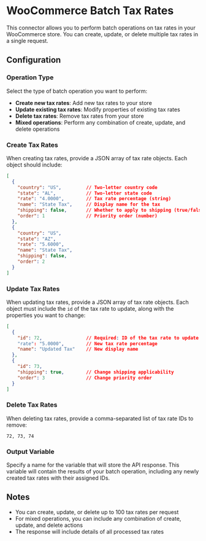 # WooCommerce Batch Tax Rates

This connector allows you to perform batch operations on tax rates in your WooCommerce store. You can create, update, or delete multiple tax rates in a single request.

## Configuration

### Operation Type

Select the type of batch operation you want to perform:

- **Create new tax rates**: Add new tax rates to your store
- **Update existing tax rates**: Modify properties of existing tax rates
- **Delete tax rates**: Remove tax rates from your store
- **Mixed operations**: Perform any combination of create, update, and delete operations

### Create Tax Rates

When creating tax rates, provide a JSON array of tax rate objects. Each object should include:

```json
[
  {
    "country": "US",         // Two-letter country code
    "state": "AL",           // Two-letter state code
    "rate": "4.0000",        // Tax rate percentage (string)
    "name": "State Tax",     // Display name for the tax
    "shipping": false,       // Whether to apply to shipping (true/false)
    "order": 1               // Priority order (number)
  },
  {
    "country": "US",
    "state": "AZ",
    "rate": "5.6000",
    "name": "State Tax",
    "shipping": false,
    "order": 2
  }
]
```

### Update Tax Rates

When updating tax rates, provide a JSON array of tax rate objects. Each object must include the `id` of the tax rate to update, along with the properties you want to change:

```json
[
  {
    "id": 72,                // Required: ID of the tax rate to update
    "rate": "5.0000",        // New tax rate percentage
    "name": "Updated Tax"    // New display name
  },
  {
    "id": 73,
    "shipping": true,        // Change shipping applicability
    "order": 3               // Change priority order
  }
]
```

### Delete Tax Rates

When deleting tax rates, provide a comma-separated list of tax rate IDs to remove:

```
72, 73, 74
```

### Output Variable

Specify a name for the variable that will store the API response. This variable will contain the results of your batch operation, including any newly created tax rates with their assigned IDs.

## Notes

- You can create, update, or delete up to 100 tax rates per request
- For mixed operations, you can include any combination of create, update, and delete actions
- The response will include details of all processed tax rates